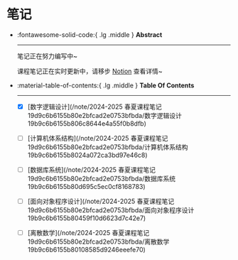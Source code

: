 # 笔记

<div class="grid cards" markdown>

-   :fontawesome-solid-code:{ .lg .middle } __Abstract__

    ---

    笔记正在努力编写中~
    
    课程笔记正在实时更新中，请移步 [Notion](https://classnote.haoxiong.wang) 查看详情~

</div>

<div class="grid cards" markdown>

-   :material-table-of-contents:{ .lg .middle } __Table Of Contents__

    ---

    - [x] [数字逻辑设计](/note/2024-2025 春夏课程笔记 19d9c6b6155b80e2bfcad2e0753bfbda/数字逻辑设计 19b9c6b6155b806c8644e4a55f0b8dfb)

    - [ ] [计算机体系结构](/note/2024-2025 春夏课程笔记 19d9c6b6155b80e2bfcad2e0753bfbda/计算机体系结构 19b9c6b6155b8024a072ca3bd97e46c8)

    - [ ] [数据库系统](/note/2024-2025 春夏课程笔记 19d9c6b6155b80e2bfcad2e0753bfbda/数据库系统 19b9c6b6155b80d695c5ec0cf8168783)

    - [ ] [面向对象程序设计](/note/2024-2025 春夏课程笔记 19d9c6b6155b80e2bfcad2e0753bfbda/面向对象程序设计 19b9c6b6155b80459f10d6623d7c42e7)

    - [ ] [离散数学](/note/2024-2025 春夏课程笔记 19d9c6b6155b80e2bfcad2e0753bfbda/离散数学 19b9c6b6155b80108585d9246eeefe70)


</div>